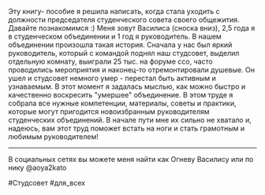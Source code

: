 Эту книгу- пособие я решила написать, когда стала уходить с должности председателя студенческого совета своего общежития. Давайте познакомимся :) Меня зовут Василиса (сноска вниз), 2,5 года я в студенческом объединении и 1 год я руководитель. В нашем объединении произошла такая история. Сначала у нас был яркий руководитель, который с командой поднял наш студсовет, выделил отдельную комнату, выиграли 25 тыс. на форуме ссо, часто проводились мероприятия и наконец-то отремонтировали душевые. Он ушел и студсовет немного умер - перестал быть активным и узнаваемым. В этот момент я задалась мыслью, как можно быстро и качественно воскресить "умершее" объединение. 
В этом труде я собрала все нужные компетенции, материалы, советы и практики, которые могут пригодится новоизбранным руководителям студенческих объединений. В начале пути мне их сильно не хватало и, надеюсь, вам этот труд поможет встать на ноги и стать грамотным и любимым руководителем!


________
В социальных сетях вы можете меня найти как Огневу Василису или по нику @aoya2kato

#Студсовет #для_всех 